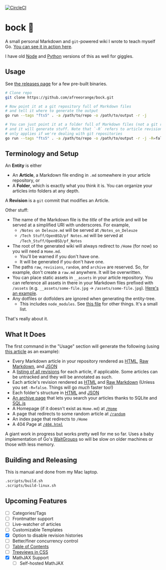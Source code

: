 [![CircleCI](https://circleci.com/gh/afreeorange/bockgo/tree/master.svg?style=svg)](https://circleci.com/gh/afreeorange/bockgo/tree/master)

# bock 🍺

A small personal Markdown and `git`-powered wiki I wrote to teach myself Go. [You can see it in action here](https://wiki.nikhil.io/).

I have old [Node](https://github.com/afreeorange/bock/tree/node) and [Python](https://github.com/afreeorange/bock/tree/python) versions of this as well for giggles.

## Usage

See [the releases page](https://github.com/afreeorange/bock/releases) for a few pre-built binaries.

```bash
# Clone repo
git clone https://github.com/afreeorange/bock.git

# Now point it at a git repository full of Markdown files
# and tell it where to generate the output
go run --tags "fts5" . -a /path/to/repo -o /path/to/output -r -j

# You can just point it at a folder full of Markdown files (not a git repo)
# and it will generate stuff. Note that `-R` refers to article revisions and
# only applies if we're dealing with git repositories
go run --tags "fts5" . -a /path/to/repo -o /path/to/output -r -j -R=false
```

## Terminology and Setup

An **Entity** is either

- An **Article**, a Markdown file ending in `.md` somewhere in your article repository, or
- A **Folder**, which is exactly what you think it is. You can organize your articles into folders at any depth.

A **Revision** is a `git` commit that modifies an Article.

Other stuff:

- The name of the Markdown file is the _title_ of the article and will be served at a simplified URI with underscores. For example,
  - `/Notes on Deleuze.md` will be served at `/Notes_on_Deleuze`
  - `/Tech Stuff/OpenBSD/pf Notes.md` will be served at `/Tech_Stuff/OpenBSD/pf_Notes`
- The root of the generated wiki will always redirect to `/Home` (for now) so you will need a `Home.md`.
  - You'll be warned if you don't have one.
  - It will be generated if you don't have one.
- The paths `raw`, `revisions`, `random`, and `archive` are reserved. So, for example, don't create a `raw.md` anywhere. It will be overwritten.
- You can place static assets in `__assets` in your article repository. You can reference all assets in there in your Markdown files prefixed with `/assets` (e.g. `__assets/some-file.jpg` &rarr; `/assets/some-file.jpg`). [Here's an example](https://wiki.nikhil.io/Types_of_Documentation/raw/).
- Any dotfiles or dotfolders are ignored when generating the entity-tree.
  - This includes `node_modules`. See [this file](https://github.com/afreeorange/bock/blob/master/constants.go) for other things. It's a small list.

That's really about it.

## What It Does

The first command in the "Usage" section will generate the following (using [this article](https://wiki.nikhil.io/CNN-IBNs_List_of_the_100_Greatest_Indian_Films_of_All_Time) as an example):

* Every Markdown article in your repository rendered as [HTML](https://wiki.nikhil.io/CNN-IBNs_List_of_the_100_Greatest_Indian_Films_of_All_Time/), [Raw Markdown](https://wiki.nikhil.io/CNN-IBNs_List_of_the_100_Greatest_Indian_Films_of_All_Time/raw/), and [JSON](https://wiki.nikhil.io/CNN-IBNs_List_of_the_100_Greatest_Indian_Films_of_All_Time/index.json)
* A [listing of all revisions](https://wiki.nikhil.io/CNN-IBNs_List_of_the_100_Greatest_Indian_Films_of_All_Time/revisions) for each article, if applicable. Some articles can be untracked and they will be annotated as such.
* Each article's revision rendered as [HTML](https://wiki.nikhil.io/CNN-IBNs_List_of_the_100_Greatest_Indian_Films_of_All_Time/revisions/04c7d651/) and [Raw Markdown](https://wiki.nikhil.io/CNN-IBNs_List_of_the_100_Greatest_Indian_Films_of_All_Time/revisions/04c7d651/raw) (Unless you set `-R=false`. Things will go _much_ faster too!)
* Each folder's structure in [HTML](https://wiki.nikhil.io/Food/) and [JSON](https://wiki.nikhil.io/Food/index.json)
* [An archive page](https://wiki.nikhil.io/archive/) that lets you search your articles thanks to SQLite and [SQL.js](https://github.com/sql-js/sql.js/)
* A Homepage (if it doesn't exist as `Home.md`) at [`/Home`](https://wiki.nikhil.io/Home/)
* A page that redirects to some random article at [`/random`](https://wiki.nikhil.io/random/)
* An index page that redirects to `/Home`
* A 404 Page at [`/404.html`](https://wiki.nikhil.io/404.html)

A giant work in progress but works pretty well for me so far. Uses a baby implementation of Go's [WaitGroups](https://gobyexample.com/waitgroups) so will be slow on older machines or those with less memory.

## Building and Releasing

This is manual and done from my Mac laptop.

```bash
.scripts/build.sh
.scripts/build-linux.sh
```

## Upcoming Features

- [ ] Categories/Tags
- [ ] Frontmatter support
- [ ] Live-watcher of articles
- [ ] Customizable Templates
- [x] Option to disable revision histories
- [ ] Better/finer concurrency control
- [ ] [Table of Contents](https://github.com/abhinav/goldmark-toc)
- [ ] [Treeviews in CSS](https://iamkate.com/code/tree-views/)
- [x] MathJAX Support
  - [ ] Self-hosted MathJAX

